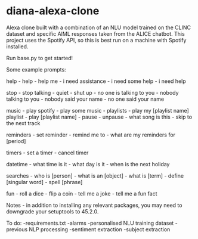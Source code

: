 # diana-alexa-clone
Alexa clone built with a combination of an NLU model trained on the CLINC dataset and specific AIML responses taken from the ALICE chatbot.
This project uses the Spotify API, so this is best run on a machine with Spotify installed.

Run base.py to get started!

Some example prompts:

help
	- help
	- help me
	- i need assistance
	- i need some help
	- i need help

stop
	- stop talking
	- quiet
	- shut up
	- no one is talking to you
	- nobody talking to you
	- nobody said your name
	- no one said your name

music
	- play spotify
	- play some music
	- playlists
		- play my [playlist name] playlist
		- play [playlist name]
	- pause
	- unpause
	- what song is this
	- skip to the next track

reminders
	- set reminder
	- remind me to
	- what are my reminders for [period]

timers
	- set a timer
	- cancel timer

datetime
	- what time is it
	- what day is it
	- when is the next holiday
	
searches
	- who is [person]
	- what is an [object]
	- what is [term]
	- define [singular word]
	- spell [phrase]

fun
	- roll a dice
	- flip a coin
	- tell me a joke
	- tell me a fun fact 

Notes - in addition to installing any relevant packages, you may need to downgrade your setuptools to 45.2.0.

To do:
  -requirements.txt
  -alarms
  -personalised NLU training dataset
  -previous NLP processing
  -sentiment extraction
  -subject extraction

